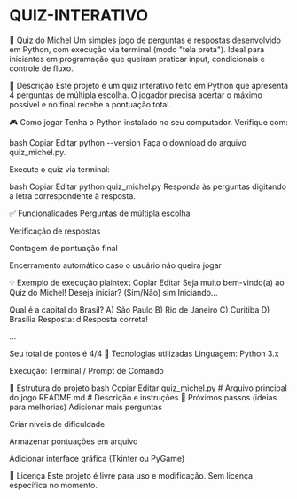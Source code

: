 # QUIZ-INTERATIVO
🧠 Quiz do Michel
Um simples jogo de perguntas e respostas desenvolvido em Python, com execução via terminal (modo "tela preta"). Ideal para iniciantes em programação que queiram praticar input, condicionais e controle de fluxo.

📜 Descrição
Este projeto é um quiz interativo feito em Python que apresenta 4 perguntas de múltipla escolha. O jogador precisa acertar o máximo possível e no final recebe a pontuação total.

🎮 Como jogar
Tenha o Python instalado no seu computador.
Verifique com:

bash
Copiar
Editar
python --version
Faça o download do arquivo quiz_michel.py.

Execute o quiz via terminal:

bash
Copiar
Editar
python quiz_michel.py
Responda às perguntas digitando a letra correspondente à resposta.

✅ Funcionalidades
Perguntas de múltipla escolha

Verificação de respostas

Contagem de pontuação final

Encerramento automático caso o usuário não queira jogar

💡 Exemplo de execução
plaintext
Copiar
Editar
Seja muito bem-vindo(a) ao Quiz do Michel!
Deseja iniciar? (Sim/Não) sim
Iniciando...

Qual é a capital do Brasil?
 A) São Paulo
 B) Rio de Janeiro
 C) Curitiba
 D) Brasília
Resposta: d
Resposta correta!

...

Seu total de pontos é 4/4
🔧 Tecnologias utilizadas
Linguagem: Python 3.x

Execução: Terminal / Prompt de Comando

📁 Estrutura do projeto
bash
Copiar
Editar
quiz_michel.py    # Arquivo principal do jogo
README.md         # Descrição e instruções
🚀 Próximos passos (ideias para melhorias)
Adicionar mais perguntas

Criar níveis de dificuldade

Armazenar pontuações em arquivo

Adicionar interface gráfica (Tkinter ou PyGame)

📄 Licença
Este projeto é livre para uso e modificação. Sem licença específica no momento.
